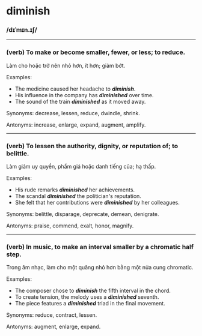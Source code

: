# diminish

### /dɪˈmɪn.ɪʃ/

---

### (verb) To make or become smaller, fewer, or less; to reduce.

Làm cho hoặc trở nên nhỏ hơn, ít hơn; giảm bớt.

Examples:

- The medicine caused her headache to **_diminish_**.
- His influence in the company has **_diminished_** over time.
- The sound of the train **_diminished_** as it moved away.

Synonyms: decrease, lessen, reduce, dwindle, shrink.

Antonyms: increase, enlarge, expand, augment, amplify.

---

### (verb) To lessen the authority, dignity, or reputation of; to belittle.

Làm giảm uy quyền, phẩm giá hoặc danh tiếng của; hạ thấp.

Examples:

- His rude remarks **_diminished_** her achievements.
- The scandal **_diminished_** the politician's reputation.
- She felt that her contributions were **_diminished_** by her colleagues.

Synonyms: belittle, disparage, deprecate, demean, denigrate.

Antonyms: praise, commend, exalt, honor, magnify.

---

### (verb) In music, to make an interval smaller by a chromatic half step.

Trong âm nhạc, làm cho một quãng nhỏ hơn bằng một nửa cung chromatic.

Examples:

- The composer chose to **_diminish_** the fifth interval in the chord.
- To create tension, the melody uses a **_diminished_** seventh.
- The piece features a **_diminished_** triad in the final movement.

Synonyms: reduce, contract, lessen.

Antonyms: augment, enlarge, expand.